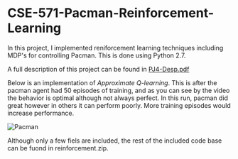 # CSE-571-Pacman-Reinforcement-Learning
In this project, I implemented reniforcement learning techniques including MDP's for controlling Pacman. This is done using Python 2.7.

A full description of this project can be found in [PJ4-Desp.pdf](https://github.com/forksup/CSE-571-Pacman-Reinforcement-Learning/blob/main/PJ4-Desp.pdf)

Below is an implementation of *Approximate Q-learning*. This is after the pacman agent had 50 episodes of training, and as you can see by the video the behavior is optimal although not always perfect. In this run, pacman did great however in others it can perform poorly. More training episodes would increase performance.

![Pacman](https://i.imgur.com/xxFSJot.gif)

Although only a few fiels are included, the rest of the included code base can be fuond in reinforcement.zip.
